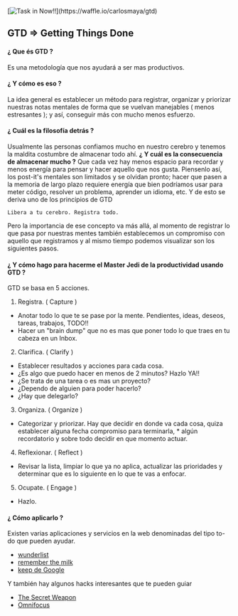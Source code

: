 [![Task in Now!!](https://badge.waffle.io/carlosmaya/gtd.png?label=now&title=Now!!)](https://waffle.io/carlosmaya/gtd)
## GTD  =>  Getting Things Done

#### ¿ Que és GTD ?

Es una metodología que nos ayudará a ser mas productivos. 

#### ¿ Y cómo es eso ?

La idea general es establecer un método para registrar, organizar y priorizar nuestras notas mentales de forma que se vuelvan manejables ( menos estresantes ); y así, conseguir más con mucho menos esfuerzo.

#### ¿ Cuál es la filosofía detrás ?

Usualmente las personas confiamos mucho en nuestro cerebro y tenemos la maldita costumbre de almacenar todo ahí. **¿ Y cuál es la consecuencia de almacenar mucho ?** Que cada vez hay menos espacio para recordar y menos energía para pensar y hacer aquello que nos gusta. Piensenlo así, los post-it's mentales son limitados y se olvidan pronto; hacer que pasen a la memoria de largo plazo requiere energía que bien podríamos usar para meter código, resolver un problema, aprender un idioma, etc. Y de esto se deriva uno de los principios de GTD 

`Libera a tu cerebro. Registra todo.`

Pero la importancia de ese concepto va más allá, al momento de registrar lo que pasa por nuestras mentes también establecemos un compromiso con aquello que registramos y al mismo tiempo podemos visualizar son los siguientes pasos.

#### ¿ Y cómo hago para hacerme el Master Jedi de la productividad usando GTD ?

GTD se basa en 5 acciones. 

1. Registra. ( Capture )
  * Anotar todo lo que te se pase por la mente. Pendientes, ideas, deseos, tareas, trabajos, TODO!!
  * Hacer un "brain dump" que no es mas que poner todo lo que traes en tu cabeza en un Inbox.

2. Clarifica. ( Clarify )
  * Establecer resultados y acciones para cada cosa.
  * ¿Es algo que puedo hacer en menos de 2 minutos? Hazlo YA!!
  * ¿Se trata de una tarea o es mas un proyecto?
  * ¿Dependo de alguien para poder hacerlo?
  * ¿Hay que delegarlo?

3. Organiza. ( Organize )
  * Categorizar y priorizar. Hay que decidir en donde va cada cosa, quiza establecer alguna fecha compromiso para terminarla,   * algún recordatorio y sobre todo decidir en que momento actuar.

4. Reflexionar. ( Reflect ) 
  * Revisar la lista, limpiar lo que ya no aplica, actualizar las prioridades y determinar que es lo siguiente en lo que te vas a enfocar.

5. Ocupate. ( Engage )
  * Hazlo.

#### ¿ Cómo aplicarlo ?

Existen varias aplicaciones y servicios en la web denominadas del tipo to-do que pueden ayudar. 

* [wunderlist](http://wunderlist.com)
* [remember the milk](http://rememberthemilk.com)
* [keep de Google](https://keep.google.com)

Y también hay algunos hacks interesantes que te pueden guiar

* [The Secret Weapon](http://www.thesecretweapon.org)
* [Omnifocus](http://inside.omnifocus.com/gtd)
